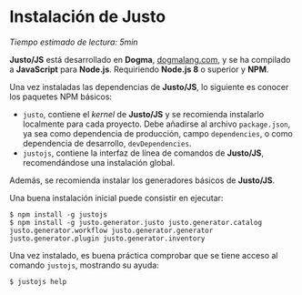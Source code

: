 # Instalación de Justo

*Tiempo estimado de lectura: 5min*

**Justo/JS** está desarrollado en **Dogma**, [dogmalang.com](http://dogmalang.com), y se ha compilado a **JavaScript** para **Node.js**.
Requiriendo **Node.js 8** o superior y **NPM**.

Una vez instaladas las dependencias de **Justo/JS**, lo siguiente es conocer los paquetes NPM básicos:

- `justo`, contiene el *kernel* de **Justo/JS** y se recomienda instalarlo localmente para cada proyecto.
  Debe añadirse al archivo `package.json`, ya sea como dependencia de producción, campo `dependencies`, o como dependencia de desarrollo, `devDependencies`.
- `justojs`, contiene la interfaz de línea de comandos de **Justo/JS**, recomendándose una instalación global.

Además, se recomienda instalar los generadores básicos de **Justo/JS**.

Una buena instalación inicial puede consistir en ejecutar:

```
$ npm install -g justojs
$ npm install -g justo.generator.justo justo.generator.catalog justo.generator.workflow justo.generator.generator justo.generator.plugin justo.generator.inventory
```

Una vez instalado, es buena práctica comprobar que se tiene acceso al comando `justojs`, mostrando su ayuda:

```
$ justojs help
```

